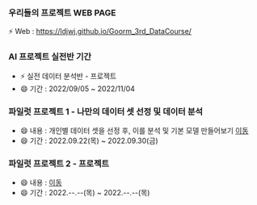 ### 우리들의 프로젝트 WEB PAGE
 ⚡ Web : https://ldjwj.github.io/Goorm_3rd_DataCourse/


### AI 프로젝트 실전반 기간
 * ⚡ 실전 데이터 분석반 - 프로젝트
 * 😄 기간 : 2022/09/05 ~ 2022/11/04
 
### 파일럿 프로젝트 1 - 나만의 데이터 셋 선정 및 데이터 분석
 * 😄 내용 : 개인별 데이터 셋을 선정 후, 이를 분석 및 기본 모델 만들어보기
 [이동](https://github.com/LDJWJ/Goorm_3rd_DataCourse/tree/main/01_Pilot_Project_First) 
 * 😄 기간 : 2022.09.22(목) ~ 2022.09.30(금)

### 파일럿 프로젝트 2 - 프로젝트
 * 😄 내용 : 
 [이동]() 
 * 😄 기간 : 2022.--.--(목) ~ 2022.--.--(목)
